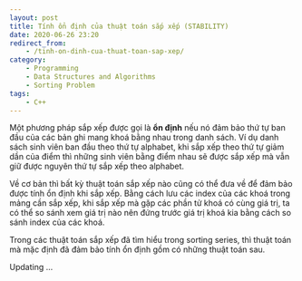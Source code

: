```yaml
---
layout: post
title: Tính ổn định của thuật toán sắp xếp (STABILITY)
date: 2020-06-26 23:20
redirect_from:
    - /tinh-on-dinh-cua-thuat-toan-sap-xep/
category:
    - Programming
    - Data Structures and Algorithms
    - Sorting Problem
tags: 
    - C++
---
```

Một phương pháp sắp xếp được gọi là **ổn định** nếu nó đảm bảo thứ tự ban đầu của các bản ghi mang khoá
bằng nhau trong danh sách. Ví dụ danh sách sinh viên ban đầu theo thứ tự alphabet, khi sắp xếp theo thứ
tự giảm dần của điểm thì những sinh viên bằng điểm nhau sẽ được sắp xếp mà vẫn giữ được nguyên thứ tự
sắp xếp theo alphabet.

Về cơ bản thì bất kỳ thuật toán sắp xếp nào cũng có thể đưa về để đảm bảo được tính ổn định khi sắp xếp.
Bằng cách lưu các index của các khoá trong mảng cần sắp xếp, khi sắp xếp mà gặp các phần tử khoá có cùng
giá trị, ta có thể so sánh xem giá trị nào nên đứng trước giá trị khoá kia bằng cách so sánh index của
các khoá.

Trong các thuật toán sắp xếp đã tìm hiểu trong sorting series, thì thuật toán mà mặc định đã đảm bảo tính
ổn định gồm có những thuật toán sau.

Updating ...